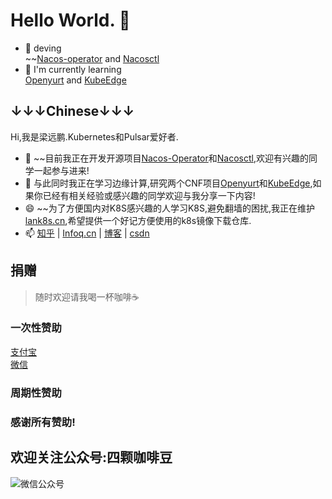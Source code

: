 # Hello World. 👋

- 🔭 deving   
~~[Nacos-operator](https://github.com/liangyuanpeng/nacos-operator) and [Nacosctl](https://github.com/liangyuanpeng/nacosctl)  
- 🌱 I'm currently learning  
[Openyurt](https://github.com/alibaba/openyurt) and [KubeEdge](https://github.com/kubeedge/kubeedge)  

↓↓↓Chinese↓↓↓
---
Hi,我是梁远鹏.Kubernetes和Pulsar爱好者.  
- 🔭 ~~目前我正在开发开源项目[Nacos-Operator](https://github.com/liangyuanpeng/nacos-operator)和[Nacosctl](https://github.com/liangyuanpeng/nacosctl),欢迎有兴趣的同学一起参与进来!
- 🌱 与此同时我正在学习边缘计算,研究两个CNF项目[Openyurt](https://github.com/alibaba/openyurt)和[KubeEdge](https://github.com/kubeedge/kubeedge),如果你已经有相关经验或感兴趣的同学欢迎与我分享一下内容!
- 😄 ~~为了方便国内对K8S感兴趣的人学习K8S,避免翻墙的困扰,我正在维护[lank8s.cn](https://github.com/lank8scn),希望提供一个好记方便使用的k8s镜像下载仓库.  
- 📫 [知乎](https://www.zhihu.com/people/liangyuanpeng) | [Infoq.cn](https://www.infoq.cn/u/liangyuanpeng/publish) | [博客](https://liangyuanpeng.com/) | [csdn](https://blog.csdn.net/lypgcs)   

## 捐赠  
> 随时欢迎请我喝一杯咖啡☕️  
### 一次性赞助   
[支付宝](zhifubao.md)  
[微信](weixin.md)

### 周期性赞助  

### 感谢所有赞助!  

## 欢迎关注公众号:四颗咖啡豆  
![微信公众号](http://free.lank8s.cn/staticfile/qcode1208.jpg)
<!-- ![https://res.cloudinary.com/lyp/image/upload/v1612688380/wechat/qcode1208.jpg](https://res.cloudinary.com/lyp/image/upload/v1612688380/wechat/qcode1208.jpg)
-->

<!--
**liangyuanpeng/liangyuanpeng** is a ✨ _special_ ✨ repository because its `README.md` (this file) appears on your GitHub profile.



Here are some ideas to get you started:

- 🔭 I’m currently working on ...
- 🌱 I’m currently learning ...
- 👯 I’m looking to collaborate on ...
- 🤔 I’m looking for help with ...
- 💬 Ask me about ...
- 📫 How to reach me: ...
- 😄 Pronouns: ...
- ⚡ Fun fact: ...
-->
